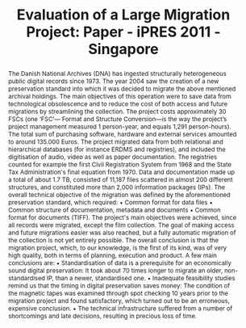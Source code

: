 ---
abstract: 'The Danish National Archives (DNA) has ingested structurally heterogeneous
  public digital records since 1973. The year 2004 saw the creation of a new preservation
  standard into which it was decided to migrate the above mentioned archival holdings.
  The main objectives of this operation were to save data from technological obsolescence
  and to reduce the cost of both access and future migrations by streamlining the
  collection. The project costs approximately 30 FSCs (one ‘FSC’— Format and Structure
  Conversion—is the way the project’s project management measured 1 person-year, and
  equals 1,291 person-hours). The total sum of purchasing software, hardware and external
  services amounted to around 135.000 Euros.

  The project migrated data from both relational and hierarchical databases (for instance
  ERDMS and registries), and included the digitisation of audio, video as well as
  paper documentation. The registries counted for example the first Civil Registration
  System from 1968 and the State Tax Administration''s final equation from 1970. Data
  and documentation made up a total of about 1.7 TB, consisted of 11,187 files scattered
  in almost 200 different structures, and constituted more than 2,000 information
  packages (IPs).

  The overall technical objective of the migration was defined by the aforementioned
  preservation standard, which required:

  • Common format for data files

  • Common structure of  documentation, metadata and documents

  • Common format for documents (TIFF).

  The project''s main objectives were achieved, since all records were migrated, except
  the film collection. The goal of making access and future migrations easier was
  also reached, but a fully automatic migration of the collection is not yet entirely
  possible. The overall conclusion is that the migration project, which, to our knowledge,
  is the first of its kind, was of very high quality, both in terms of planning, execution
  and product. A few main conclusions are:

  • Standardisation of data is a prerequisite for an economically sound digital preservation:
  It took about 70 times longer to migrate an older, non-standardised IP, than a newer,
  standardised one.

  • Inadequate feasibility studies remind us that the timing in digital preservation
  saves money: The condition of the magnetic tapes was examined through spot checking
  10 years prior to the migration project and found satisfactory, which turned out
  to be an erroneous, expensive conclusion.

  • The technical infrastructure suffered from a number of shortcomings and late decisions,
  resulting in precious loss of time.'
creators:
- Nielsen, Anders Bo
- Dokkedal, Barbara
- Thirifays, Alex
date: null
document_url: https://services.phaidra.univie.ac.at/api/object/o:294205/download
grand_parent: iPRES
institutions: []
keywords:
- singapore
- migration
- evaluation
- database
landing_page_url: https://phaidra.univie.ac.at/o:294205
language: eng
layout: publication
license: CC BY-SA 3.0 AT
notes_url: null
parent: iPRES 2011
presentation_url: null
size: 534994
source_name: iPRES
title: 'Evaluation of a Large Migration Project: Paper - iPRES 2011 - Singapore'
type: paper
year: 2011
---